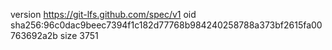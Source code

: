 version https://git-lfs.github.com/spec/v1
oid sha256:96c0dac9beec7394f1c182d77768b984240258788a373bf2615fa00763692a2b
size 3751
